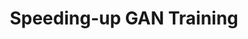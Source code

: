 ---
advisors:
- Pınar Yanardağ
- Tunga Güngör
poster: images/28-poster.png
students:
- name: Ezgi Gulperi Er
title: Speeding-up GAN Training
type: project
---